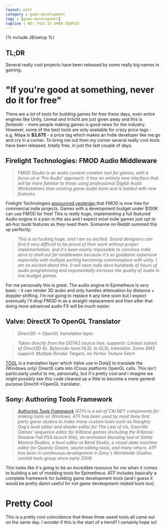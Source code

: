 ```yaml
---
layout: post
category : game-development
tags : [game-development]
tagline : NO! THIS IS OPEN SOURCE!
---
```

{% include JB/setup %}


## TL;DR

Several really cool projects have been released by some really big names in gaming.

# "If you're good at something, never do it for free"

There are a *lot* of tools for building games for free these days, even entire engines like Unity, Unreal and Irrlicht are just given away and this is _fantastic_ - more people making games is good news for the industry. However, some of the best tools are only available for crazy price tags - e.g. Maya is **$3,675** - a price tag which makes an Indie developer like me go and cry in a corner. To bring me out from my corner several really cool tools have been released, totally free, in just the last couple of days.

## Firelight Technologies: FMOD Audio Middleware

> *FMOD Studio is an audio content creation tool for games, with a focus on a ‘Pro Audio’ approach. It has an entirely new interface that will be more familiar to those using professional Digital Audio Workstations than existing game audio tools and is loaded with new features.*

Firelight Technologies [announced yesterday ](http://www.fmod.org/fmod-now-free-for-indies/) that FMOD is now free for commercial indie projects. Games with a development budget under $100K can use FMOD for free! This is *really huge*, implementing a full featured Audio engine is a pain in the ass and I expect most indie games just opt to ad-hoc build features as they need them. Someone on Reddit summed this up perfectly:

> *This is so* fucking *huge, and I am so excited. Sound designers can find it very difficult to be proud of their work without proper implementation, and it's been nearly impossible to convince indie devs to shell out for middleware because it's so goddamn expensive especially with multiple porting becoming commonplace with unity. I am so excited about this. It will save indie devs hundreds of hours of audio programming and exponentially increase the quality of audio in low-budget games.*

For me personally this is great. The audio engine in Epimetheus is *very* basic - it can render 3D audio and only handles attenuation by distance + doppler shifting. I'm not going to replace it any time soon but I expect eventually I'll drop FMOD in as a straight replacement and then after that doing more advanced audio FX will be much easier.

## Valve: DirectX To OpenGL Translator

> *Direct3D -> OpenGL translation layer.*

> *Taken directly from the DOTA2 source tree; supports:*
> *Limited subset of Direct3D 9c. Bytecode-level HLSL to GLSL translator. Some SM3 support: Multiple Render Targets, no Vertex Texture Fetch*

[TOGL](https://github.com/ValveSoftware/ToGL) is a translation layer which Valve use in Dota2 to translate the (Windows only) DirectX calls into (Cross platform) OpenGL calls. This isn't particularly useful to me, personally, but it's pretty cool and I imagine we might possibly see this code cleaned up a little to become a more general purpose DirectX->OpenGL translator.

## Sony: Authoring Tools Framework

> *[Authoring Tools Framework](https://github.com/SonyWWS/ATF) (ATF) is a set of C#/.NET components for making tools on Windows. ATF has been used by most Sony first party game studios to make many custom tools such as Naughty Dog’s level editor and shader editor for The Last of Us, Guerrilla Games’ sequence editor for Killzone games (including the Killzone: Shadow Fall PS4 launch title), an animation blending tool at Santa Monica Studios, a level editor at Bend Studio, a visual state machine editor for Quantic Dream, sound editing tools, and many others. ATF has been in continuous development in Sony's Worldwide Studios central tools group since early 2006.*

This looks like it's going to be an incredible resource for me when it comes to building a set of modding tools for Epimetheus. ATF includes basically a complete framework for building game development tools (and I guess it would be pretty damn useful for not game development related tools too).

# Pretty Cool

This is a pretty cool coincidence that these three sweet tools all came out on the same day. I wonder if this is the start of a trend? I certainly hope so!